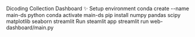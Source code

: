 Dicoding Collection Dashboard ✨
Setup environment
conda create --name main-ds python
conda activate main-ds
pip install numpy pandas scipy matplotlib seaborn streamlit
Run steamlit app
streamlit run web-dashboard/main.py
